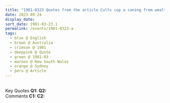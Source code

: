 ```yaml
---
title: "1981-0323 Quotes from the article Cults cop a caning from wealthy Mother Mātājī by Nicholas Rothwell published in the newspaper The Australian on March 24, 1981, Sydney, New South Wales, Australia (other date 0322; it could be part of the 0322 Press Conference)"
date: 2023-09-24
display_date: 
sort_date: 1981-03-23.1
permalink: /events/1981-0323-a
tags:
  - blue @ English
  - brown @ Australia
  - crimson @ 1981
  - deeppink @ Quote
  - green @ 1981-03
  - maroon @ New South Wales
  - orange @ Sydney
  - peru @ Article
---
```


<br>

<wave-list>
  <list-title color="DarkSeaGreen" width="55">Key Quotes</list-title>
  <list-item color="BlanchedAlmond" width="280"><b>Q1:</b> <i></i></list-item>
  <list-item color="Lavender" width="280"><b>Q2:</b> <i></i></list-item>
</wave-list>

<br>

<wave-list>
  <list-title color="DarkSeaGreen" width="55">Comments</list-title>
  <list-item color="BlanchedAlmond" width="280"><b>C1:</b> <i></i></list-item>
  <list-item color="Lavender" width="280"><b>C2:</b> <i></i></list-item>
</wave-list>